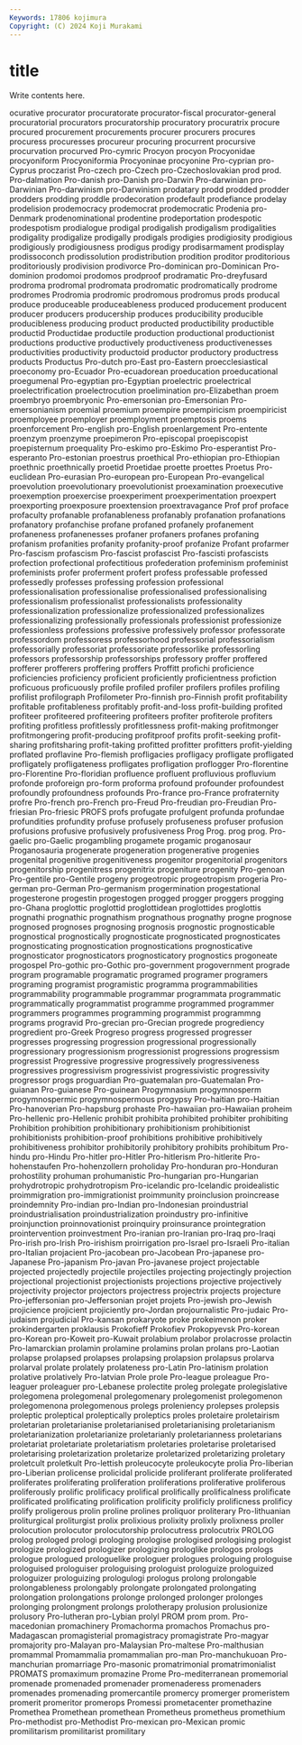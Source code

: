 ```yaml
---
Keywords: 17806 kojimura
Copyright: (C) 2024 Koji Murakami
---
```


# title

Write contents here.



ocurative procurator procuratorate procurator-fiscal procurator-general procuratorial procurators
procuratorship procuratory procuratrix procure procured procurement procurements procurer procurers procures
procuress procuresses procureur procuring procurrent procursive procurvation procurved Pro-cymric Procyon
procyon Procyonidae procyoniform Procyoniformia Procyoninae procyonine Pro-cyprian pro-Cyprus proczarist Pro-czech
pro-Czech pro-Czechoslovakian prod prod. Pro-dalmation Pro-danish pro-Danish pro-Darwin Pro-darwinian pro-Darwinian
Pro-darwinism pro-Darwinism prodatary prodd prodded prodder prodders prodding proddle prodecoration
prodefault prodefiance prodelay prodelision prodemocracy prodemocrat prodemocratic Prodenia pro-Denmark prodenominational
prodentine prodeportation prodespotic prodespotism prodialogue prodigal prodigalish prodigalism prodigalities prodigality
prodigalize prodigally prodigals prodigies prodigiosity prodigious prodigiously prodigiousness prodigus prodigy
prodisarmament prodisplay prodissoconch prodissolution prodistribution prodition proditor proditorious proditoriously prodivision
prodivorce Pro-dominican pro-Dominican Pro-dominion prodomoi prodomos prodproof prodramatic Pro-dreyfusard prodroma
prodromal prodromata prodromatic prodromatically prodrome prodromes Prodromia prodromic prodromous prodromus
prods producal produce produceable produceableness produced producement producent producer producers
producership produces producibility producible producibleness producing product producted productibility productible
productid Productidae productile production productional productionist productions productive productively productiveness
productivenesses productivities productivity productoid productor productory productress products Productus Pro-dutch
pro-East pro-Eastern proecclesiastical proeconomy pro-Ecuador Pro-ecuadorean proeducation proeducational proegumenal Pro-egyptian
pro-Egyptian proelectric proelectrical proelectrification proelectrocution proelimination pro-Elizabethan proem proembryo proembryonic
Pro-emersonian pro-Emersonian Pro-emersonianism proemial proemium proempire proempiricism proempiricist proemployee proemployer
proemployment proemptosis proems proenforcement Pro-english pro-English proenlargement Pro-entente proenzym proenzyme
proepimeron Pro-episcopal proepiscopist proepisternum proequality Pro-eskimo pro-Eskimo Pro-esperantist Pro-esperanto Pro-estonian
proestrus proethical Pro-ethiopian pro-Ethiopian proethnic proethnically proetid Proetidae proette proettes
Proetus Pro-euclidean Pro-eurasian Pro-european pro-European Pro-evangelical proevolution proevolutionary proevolutionist proexamination
proexecutive proexemption proexercise proexperiment proexperimentation proexpert proexporting proexposure proextension proextravagance
Prof prof proface profaculty profanable profanableness profanably profanation profanations profanatory
profanchise profane profaned profanely profanement profaneness profanenesses profaner profaners profanes
profaning profanism profanities profanity profanity-proof profanize Profant profarmer Pro-fascism profascism
Pro-fascist profascist Pro-fascisti profascists profection profectional profectitious profederation profeminism profeminist
profeminists profer proferment profert profess professable professed professedly professes professing
profession professional professionalisation professionalise professionalised professionalising professionalism professionalist professionalists professionality
professionalization professionalize professionalized professionalizes professionalizing professionally professionals professionist professionize professionless
professions professive professively professor professorate professordom professoress professorhood professorial professorialism
professorially professoriat professoriate professorlike professorling professors professorship professorships professory proffer
proffered profferer profferers proffering proffers Proffitt profichi proficience proficiencies proficiency
proficient proficiently proficientness profiction proficuous proficuously profile profiled profiler profilers
profiles profiling profilist profilograph Profilometer Pro-finnish pro-Finnish profit profitability profitable
profitableness profitably profit-and-loss profit-building profited profiteer profiteered profiteering profiteers profiter
profiterole profiters profiting profitless profitlessly profitlessness profit-making profitmonger profitmongering profit-producing
profitproof profits profit-seeking profit-sharing profitsharing profit-taking profitted profitter profitters profit-yielding
proflated proflavine Pro-flemish profligacies profligacy profligate profligated profligately profligateness profligates
profligation proflogger Pro-florentine pro-Florentine Pro-floridian profluence profluent profluvious profluvium profonde
proforeign pro-form proforma profound profounder profoundest profoundly profoundness profounds Pro-france
pro-France profraternity profre Pro-french pro-French pro-Freud Pro-freudian pro-Freudian Pro-friesian Pro-friesic
PROFS profs profugate profulgent profunda profundae profundities profundity profuse profusely
profuseness profuser profusion profusions profusive profusively profusiveness Prog Prog. prog
prog. Pro-gaelic pro-Gaelic progambling progamete progamic proganosaur Proganosauria progenerate progeneration
progenerative progenies progenital progenitive progenitiveness progenitor progenitorial progenitors progenitorship progenitress
progenitrix progeniture progenity Pro-genoan Pro-gentile pro-Gentile progeny progeotropic progeotropism progeria
Pro-german pro-German Pro-germanism progermination progestational progesterone progestin progestogen progged progger
proggers progging pro-Ghana proglottic proglottid proglottidean proglottides proglottis prognathi prognathic
prognathism prognathous prognathy progne prognose prognosed prognoses prognosing prognosis prognostic
prognosticable prognostical prognostically prognosticate prognosticated prognosticates prognosticating prognostication prognostications prognosticative
prognosticator prognosticators prognosticatory prognostics progoneate progospel Pro-gothic pro-Gothic pro-government progovernment
prograde program programable programatic programed programer programers programing programist programistic
programma programmabilities programmability programmable programmar programmata programmatic programmatically programmatist programme
programmed programmer programmers programmes programming programmist programmng programs progravid Pro-grecian
pro-Grecian progrede progrediency progredient pro-Greek Progreso progress progressed progresser progresses
progressing progression progressional progressionally progressionary progressionism progressionist progressions progressism progressist
Progressive progressive progressively progressiveness progressives progressivism progressivist progressivistic progressivity progressor
progs proguardian Pro-guatemalan pro-Guatemalan Pro-guianan Pro-guianese Pro-guinean Progymnasium progymnosperm progymnospermic
progymnospermous progypsy Pro-haitian pro-Haitian Pro-hanoverian Pro-hapsburg prohaste Pro-hawaiian pro-Hawaiian proheim
Pro-hellenic pro-Hellenic prohibit prohibita prohibited prohibiter prohibiting Prohibition prohibition prohibitionary
prohibitionism prohibitionist prohibitionists prohibition-proof prohibitions prohibitive prohibitively prohibitiveness prohibitor prohibitorily
prohibitory prohibits prohibitum Pro-hindu pro-Hindu Pro-hitler pro-Hitler Pro-hitlerism Pro-hitlerite Pro-hohenstaufen
Pro-hohenzollern proholiday Pro-honduran pro-Honduran prohostility prohuman prohumanistic Pro-hungarian pro-Hungarian prohydrotropic
prohydrotropism Pro-icelandic pro-Icelandic proidealistic proimmigration pro-immigrationist proimmunity proinclusion proincrease proindemnity
Pro-indian pro-Indian pro-Indonesian proindustrial proindustrialisation proindustrialization proindustry pro-infinitive proinjunction proinnovationist
proinquiry proinsurance prointegration prointervention proinvestment Pro-iranian pro-Iranian pro-Iraq pro-Iraqi Pro-irish
pro-Irish Pro-irishism proirrigation pro-Israel pro-Israeli Pro-italian pro-Italian projacient Pro-jacobean pro-Jacobean
Pro-japanese pro-Japanese Pro-japanism Pro-javan Pro-javanese project projectable projected projectedly projectile
projectiles projecting projectingly projection projectional projectionist projectionists projections projective projectively
projectivity projector projectors projectress projectrix projects projecture Pro-jeffersonian pro-Jeffersonian projet
projets Pro-jewish pro-Jewish projicience projicient projiciently pro-Jordan projournalistic Pro-judaic Pro-judaism
projudicial Pro-kansan prokaryote proke prokeimenon proker prokindergarten proklausis Prokofieff Prokofiev
Prokopyevsk Pro-korean pro-Korean pro-Koweit pro-Kuwait prolabium prolabor prolacrosse prolactin Pro-lamarckian
prolamin prolamine prolamins prolan prolans pro-Laotian prolapse prolapsed prolapses prolapsing
prolapsion prolapsus prolarva prolarval prolate prolately prolateness pro-Latin Pro-latinism prolation
prolative prolatively Pro-latvian Prole prole Pro-league proleague Pro-leaguer proleaguer pro-Lebanese
prolectite proleg prolegate prolegislative prolegomena prolegomenal prolegomenary prolegomenist prolegomenon prolegomenona
prolegomenous prolegs proleniency prolepses prolepsis proleptic proleptical proleptically proleptics proles
proletaire proletairism proletarian proletarianise proletarianised proletarianising proletarianism proletarianization proletarianize proletarianly
proletarianness proletarians proletariat proletariate proletariatism proletaries proletarise proletarised proletarising proletarization
proletarize proletarized proletarizing proletary proletcult proletkult Pro-lettish proleucocyte proleukocyte prolia
Pro-liberian pro-Liberian prolicense prolicidal prolicide proliferant proliferate proliferated proliferates proliferating
proliferation proliferations proliferative proliferous proliferously prolific prolificacy prolifical prolifically prolificalness
prolificate prolificated prolificating prolification prolificity prolificly prolificness prolificy prolify proligerous
prolin proline prolines proliquor proliterary Pro-lithuanian proliturgical proliturgist prolix prolixious
prolixity prolixly prolixness proller prolocution prolocutor prolocutorship prolocutress prolocutrix PROLOG
prolog prologed prologi prologing prologise prologised prologising prologist prologize prologized
prologizer prologizing prologlike prologos prologs prologue prologued prologuelike prologuer prologues
prologuing prologuise prologuised prologuiser prologuising prologuist prologuize prologuized prologuizer prologuizing
prologulogi prologus prolong prolongable prolongableness prolongably prolongate prolongated prolongating prolongation
prolongations prolonge prolonged prolonger prolonges prolonging prolongment prolongs prolotherapy prolusion
prolusionize prolusory Pro-lutheran pro-Lybian prolyl PROM prom prom. Pro-macedonian promachinery
Promachorma promachos Promachus pro-Madagascan promagisterial promagistracy promagistrate Pro-magyar promajority pro-Malayan
pro-Malaysian Pro-maltese Pro-malthusian promammal Promammalia promammalian pro-man Pro-manchukuoan Pro-manchurian promarriage
Pro-masonic promatrimonial promatrimonialist PROMATS promaximum promazine Prome Pro-mediterranean promemorial promenade
promenaded promenader promenaderess promenaders promenades promenading promercantile promercy promerger promeristem
promerit promeritor promerops Promessi prometacenter promethazine Promethea Promethean promethean Prometheus
prometheus promethium Pro-methodist pro-Methodist Pro-mexican pro-Mexican promic promilitarism promilitarist promilitary
